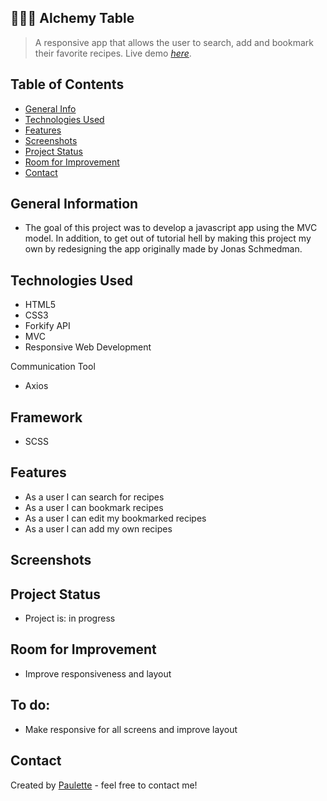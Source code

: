 ## 👩🏽‍🍳 Alchemy Table
> A responsive app that allows the user to search, add and bookmark their favorite recipes.
> Live demo [_here_](https://alchemy-table.netlify.app/).

## Table of Contents
* [General Info](#general-information)
* [Technologies Used](#technologies-used)
* [Features](#features)
* [Screenshots](#screenshots)
* [Project Status](#project-status)
* [Room for Improvement](#room-for-improvement)
* [Contact](#contact)


## General Information
<ul><li>The goal of this project was to develop a javascript app using the MVC model. In addition, to get out of tutorial hell by making this project my own by redesigning the app originally made by Jonas Schmedman.</li></ul>


## Technologies Used
<ul>
  <li>HTML5</li>
  <li>CSS3</li>
  <li>Forkify API</li>
   <li>MVC</li>
  <li>Responsive Web Development</li> </ul>
  
  
  Communication Tool
<ul>
  <li>Axios</li></ul>
  
 ## Framework 
<ul>
  <li>SCSS</li></ul>
  



## Features

<ul>
  <li>As a user I can search for recipes</li>
   <li>As a user I can bookmark recipes</li>
  <li>As a user I can edit my bookmarked recipes</li>
    <li>As a user I can add my own recipes</li>
</ul>
 


## Screenshots







## Project Status
<ul>
<li>Project is: in progress</li></ul>


## Room for Improvement
<ul>
  <li>Improve responsiveness and layout</li></ul>



## To do:
<ul>
  <li>Make responsive for all screens and improve layout</li></ul>


## Contact
Created by [Paulette](https://paulettethedev.com/) - feel free to contact me!
